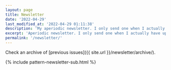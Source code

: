 ```yaml
---
layout: page
title: Newsletter
date: '2022-04-29'
last_modified_at: '2022-04-29 01:11:38'
description: 'My aperiodic newsletter. I only send one when I actually have updates to share, mostly about releases or facts from the audio, game and web industries.'
excerpt: 'Aperiodic newsletter. I only send one when I actually have updates to share, mostly about releases or facts from the audio, game and web industries. You can reply directly and start a conversation: I always respond.'
permalink: '/newsletter/'
---
```

Check an archive of [previous issues]({{ site.url }}/newsletter/archive/).

{% include pattern-newsletter-sub.html %}
